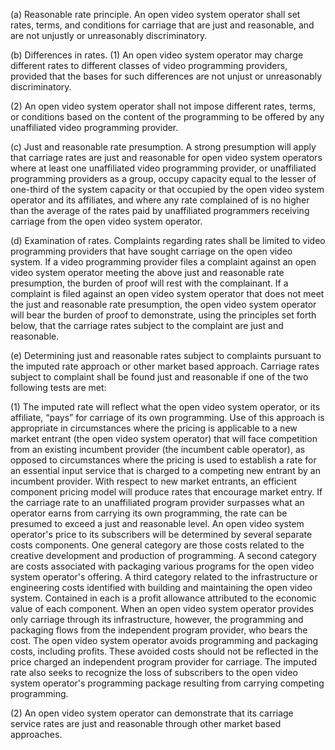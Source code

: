 (a) Reasonable rate principle. An open video system operator shall set rates, terms, and conditions for carriage that are just and reasonable, and are not unjustly or unreasonably discriminatory.

(b) Differences in rates. (1) An open video system operator may charge different rates to different classes of video programming providers, provided that the bases for such differences are not unjust or unreasonably discriminatory.

(2) An open video system operator shall not impose different rates, terms, or conditions based on the content of the programming to be offered by any unaffiliated video programming provider.

(c) Just and reasonable rate presumption. A strong presumption will apply that carriage rates are just and reasonable for open video system operators where at least one unaffiliated video programming provider, or unaffiliated programming providers as a group, occupy capacity equal to the lesser of one-third of the system capacity or that occupied by the open video system operator and its affiliates, and where any rate complained of is no higher than the average of the rates paid by unaffiliated programmers receiving carriage from the open video system operator.

(d) Examination of rates. Complaints regarding rates shall be limited to video programming providers that have sought carriage on the open video system. If a video programming provider files a complaint against an open video system operator meeting the above just and reasonable rate presumption, the burden of proof will rest with the complainant. If a complaint is filed against an open video system operator that does not meet the just and reasonable rate presumption, the open video system operator will bear the burden of proof to demonstrate, using the principles set forth below, that the carriage rates subject to the complaint are just and reasonable.

(e) Determining just and reasonable rates subject to complaints pursuant to the imputed rate approach or other market based approach. Carriage rates subject to complaint shall be found just and reasonable if one of the two following tests are met:

(1) The imputed rate will reflect what the open video system operator, or its affiliate, “pays” for carriage of its own programming. Use of this approach is appropriate in circumstances where the pricing is applicable to a new market entrant (the open video system operator) that will face competition from an existing incumbent provider (the incumbent cable operator), as opposed to circumstances where the pricing is used to establish a rate for an essential input service that is charged to a competing new entrant by an incumbent provider. With respect to new market entrants, an efficient component pricing model will produce rates that encourage market entry. If the carriage rate to an unaffiliated program provider surpasses what an operator earns from carrying its own programming, the rate can be presumed to exceed a just and reasonable level. An open video system operator's price to its subscribers will be determined by several separate costs components. One general category are those costs related to the creative development and production of programming. A second category are costs associated with packaging various programs for the open video system operator's offering. A third category related to the infrastructure or engineering costs identified with building and maintaining the open video system. Contained in each is a profit allowance attributed to the economic value of each component. When an open video system operator provides only carriage through its infrastructure, however, the programming and packaging flows from the independent program provider, who bears the cost. The open video system operator avoids programming and packaging costs, including profits. These avoided costs should not be reflected in the price charged an independent program provider for carriage. The imputed rate also seeks to recognize the loss of subscribers to the open video system operator's programming package resulting from carrying competing programming.
              

(2) An open video system operator can demonstrate that its carriage service rates are just and reasonable through other market based approaches.

